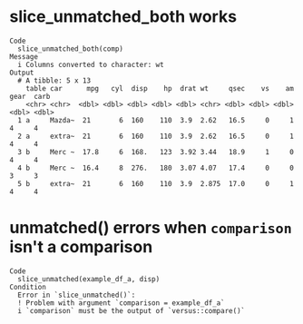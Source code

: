 # slice_unmatched_both works

    Code
      slice_unmatched_both(comp)
    Message
      i Columns converted to character: wt
    Output
      # A tibble: 5 x 13
        table car      mpg   cyl  disp    hp  drat wt     qsec    vs    am  gear  carb
        <chr> <chr>  <dbl> <dbl> <dbl> <dbl> <dbl> <chr> <dbl> <dbl> <dbl> <dbl> <dbl>
      1 a     Mazda~  21       6  160    110  3.9  2.62   16.5     0     1     4     4
      2 a     extra~  21       6  160    110  3.9  2.62   16.5     0     1     4     4
      3 b     Merc ~  17.8     6  168.   123  3.92 3.44   18.9     1     0     4     4
      4 b     Merc ~  16.4     8  276.   180  3.07 4.07   17.4     0     0     3     3
      5 b     extra~  21       6  160    110  3.9  2.875  17.0     0     1     4     4

# unmatched() errors when `comparison` isn't a comparison

    Code
      slice_unmatched(example_df_a, disp)
    Condition
      Error in `slice_unmatched()`:
      ! Problem with argument `comparison = example_df_a`
      i `comparison` must be the output of `versus::compare()`

